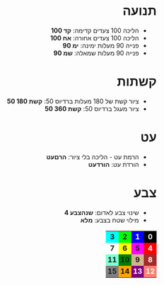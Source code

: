 <meta name="viewport" content="width=device-width, initial-scale=1.0, maximum-scale=1.0, user-scalable=no" />
<style>
  header, footer {
    display: none;
  }
  body { direction: rtl; }
</style>

# תנועה
- הליכה 100 צעדים קדימה: **קד 100**
- הליכה 100 צעדים אחורה: **אח 100**
- פנייה 90 מעלות ימינה: **ימ 90**
- פנייה 90 מעלות שמאלה: **שמ 90**

# קשתות
- ציור קשת של 180 מעלות ברדיוס 50: **קשת 180 50**
- ציור מעגל ברדיוס 50: **קשת 360 50**

# עט
- הרמת עט - הליכה בלי ציור: **הרםעט**
- הורדת עט: **הורדעט**

# צבע
- שינוי צבע לאדום: **שנהצבע 4**
- מילוי שטח בצבע: **מלא**

<style>
  #colortable td { width: 25%; padding-left: 4px; padding-right: 4px; text-align: center; font-weight: bold; }
</style>
<table id="colortable">
  <tr>
    <td style="background-color: black; color: white;">0</td>
    <td style="background-color: blue; color: white;">1</td>
    <td style="background-color: lime;">2</td>
    <td style="background-color: cyan;">3</td>
  </tr>
  <tr>
    <td style="background-color: red; color: white;">4</td>
    <td style="background-color: magenta;">5</td>
    <td style="background-color: yellow;">6</td>
    <td style="background-color: white;">7</td>
  </tr>
  <tr>
    <td style="background-color: brown; color: white;">8</td>
    <td style="background-color: tan;">9</td>
    <td style="background-color: green;">10</td>
    <td style="background-color: aquamarine;">11</td>
  </tr>
  <tr>
    <td style="background-color: salmon; color: white;">12</td>
    <td style="background-color: purple; color: white;">13</td>
    <td style="background-color: orange;">14</td>
    <td style="background-color: gray;">15</td>
  </tr>
</table>
